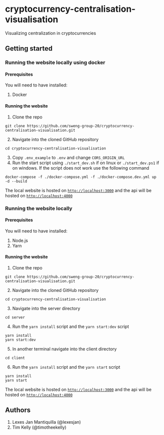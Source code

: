 # cryptocurrency-centralisation-visualisation

Visualizing centralization in cryptocurrencies

## Getting started

### Running the website locally using docker

#### Prerequisites

You will need to have installed:

1. Docker

#### Running the website

1. Clone the repo

```
git clone https://github.com/sweng-group-20/cryptocurrency-centralisation-visualisation.git
```

2. Navigate into the cloned GitHub repository

```
cd cryptocurrency-centralisation-visualisation
```

3. Copy `.env_example` to `.env` and change `CORS_ORIGIN_URL`
4. Run the start script using `./start_dev.sh` if on linux or `./start_dev.ps1` if on windows. If the script does not work use the following command

```
docker-compose -f ./docker-compose.yml -f ./docker-compose.dev.yml up -d --build
```

The local website is hosted on [`http://localhost:3000`](http://localhost:3000) and the api will be hosted on [`http://localhost:4000`](http://localhost:4000)

### Running the website locally

#### Prerequisites

You will need to have installed:

1. Node.js
2. Yarn

#### Running the website

1. Clone the repo

```
git clone https://github.com/sweng-group-20/cryptocurrency-centralisation-visualisation.git
```

2. Navigate into the cloned GitHub repository

```
cd cryptocurrency-centralisation-visualisation
```

3. Navigate into the server directory

```
cd server
```

4. Run the `yarn install` script and the `yarn start:dev` script

```
yarn install
yarn start:dev
```

5. In another terminal navigate into the client directory

```
cd client
```

6. Run the `yarn install` script and the `yarn start` script

```
yarn install
yarn start
```

The local website is hosted on [`http://localhost:3000`](http://localhost:3000) and the api will be hosted on [`http://localhost:4000`](http://localhost:4000)

## Authors

1. Lexes Jan Mantiquilla (@lexesjan)
2. Tim Kelly (@timotheekelly)
